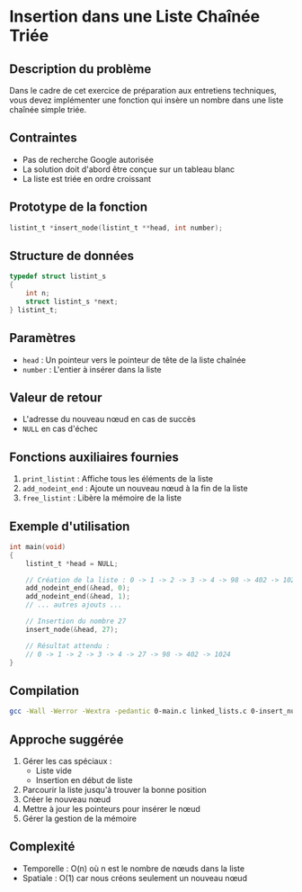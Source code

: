 # Insertion dans une Liste Chaînée Triée

## Description du problème

Dans le cadre de cet exercice de préparation aux entretiens techniques, vous devez implémenter une fonction qui insère un nombre dans une liste chaînée simple triée.

## Contraintes

- Pas de recherche Google autorisée
- La solution doit d'abord être conçue sur un tableau blanc
- La liste est triée en ordre croissant

## Prototype de la fonction

```c
listint_t *insert_node(listint_t **head, int number);
```

## Structure de données

```c
typedef struct listint_s
{
    int n;
    struct listint_s *next;
} listint_t;
```

## Paramètres

- `head` : Un pointeur vers le pointeur de tête de la liste chaînée
- `number` : L'entier à insérer dans la liste

## Valeur de retour

- L'adresse du nouveau nœud en cas de succès
- `NULL` en cas d'échec

## Fonctions auxiliaires fournies

1. `print_listint` : Affiche tous les éléments de la liste
2. `add_nodeint_end` : Ajoute un nouveau nœud à la fin de la liste
3. `free_listint` : Libère la mémoire de la liste

## Exemple d'utilisation

```c
int main(void)
{
    listint_t *head = NULL;

    // Création de la liste : 0 -> 1 -> 2 -> 3 -> 4 -> 98 -> 402 -> 1024
    add_nodeint_end(&head, 0);
    add_nodeint_end(&head, 1);
    // ... autres ajouts ...

    // Insertion du nombre 27
    insert_node(&head, 27);

    // Résultat attendu :
    // 0 -> 1 -> 2 -> 3 -> 4 -> 27 -> 98 -> 402 -> 1024
}
```

## Compilation

```bash
gcc -Wall -Werror -Wextra -pedantic 0-main.c linked_lists.c 0-insert_number.c -o insert
```

## Approche suggérée

1. Gérer les cas spéciaux :
   - Liste vide
   - Insertion en début de liste
2. Parcourir la liste jusqu'à trouver la bonne position
3. Créer le nouveau nœud
4. Mettre à jour les pointeurs pour insérer le nœud
5. Gérer la gestion de la mémoire

## Complexité

- Temporelle : O(n) où n est le nombre de nœuds dans la liste
- Spatiale : O(1) car nous créons seulement un nouveau nœud
